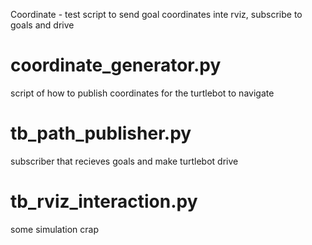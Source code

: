 Coordinate - test script to send goal coordinates
inte rviz, subscribe to goals and drive


# coordinate_generator.py 	

script of how to publish coordinates for the turtlebot to navigate

# tb_path_publisher.py 	

subscriber that recieves goals and make turtlebot drive 

# tb_rviz_interaction.py

some simulation crap
